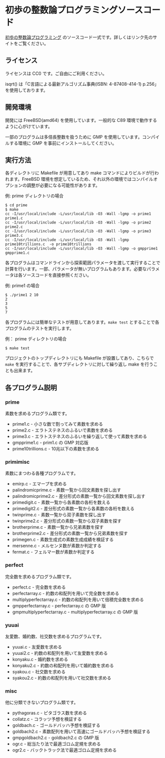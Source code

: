 # 初歩の整数論プログラミングソースコード

[初歩の整数論プログラミング](http://www.saoyagi2.net/integer/) のソースコード一式です。詳しくはリンク先のサイトをご覧ください。

## ライセンス

ライセンスは CC0 です。ご自由にご利用ください。

isqrt() は「C言語による最新アルゴリズム事典(ISBN: 4-87408-414-1) p.256」を使用しております。

## 開発環境

開発には FreeBSD(amd64) を使用しています。一般的な C89 環境で動作するように心がけています。

一部のプログラムは多倍長整数を扱うために GMP を使用しています。コンパイルする環境に GMP を事前にインストールしてください。

## 実行方法

各ディレクトリに Makefile が用意してあり make コマンドによりビルドが行われます。FreeBSD 環境を想定しているため、それ以外の環境ではコンパイルオプションの調整が必要になる可能性があります。

例: prime ディレクトリの場合
```
$ cd prime
$ make
cc -I/usr/local/include -L/usr/local/lib -O3 -Wall -lgmp -o prime1 prime1.c
cc -I/usr/local/include -L/usr/local/lib -O3 -Wall -lgmp -o prime2 prime2.c
cc -I/usr/local/include -L/usr/local/lib -O3 -Wall -lgmp -o prime3 prime3.c
cc -I/usr/local/include -L/usr/local/lib -O3 -Wall -lgmp  prime10trillions.c  -o prime10trillions
cc -I/usr/local/include -L/usr/local/lib -O3 -Wall -lgmp -o gmpprime1 gmpprime1.c
```

各プログラムはコマンドラインから探索範囲パラメータを渡して実行することで計算を行います。一部、パラメータが無いプログラムもあります。必要なパラメータは各ソースコードを直接参照ください。

例: prime1 の場合
```
$ ./prime1 2 10
2
3
5
7
```

各プログラムには簡単なテストが用意してあります。`make test` とすることで各プログラムのテストを実行します。

例： prime ディレクトリの場合
```
$ make test
```

プロジェクトのトップディレクトリにも Makefile が設置してあり、こちらで `make` を実行することで、各サブディレクトリに対して繰り返し make を行うことも出来ます。

## 各プログラム説明

### prime

素数を求めるプログラム類です。

* prime1.c - 小さな数で割ってみて素数を求める
* prime2.c - エラトステネスのふるいで素数を求める
* prime3.c - エラトステネスのふるいを繰り返して使って素数を求める
* gmpprime1.c - prim1.c の GMP 対応版
* prime10trillions.c - 10兆以下の素数を求める

### primimisc

素数にまつわる各種プログラムです。

* emirp.c - エマープを求める
* palindromicprime.c - 素数一覧から回文素数を探し出す
* palindromicprime2.c - 差分形式の素数一覧から回文素数を探し出す
* primedigit.c - 素数一覧から各素数の各桁を数える
* primedigit2.c - 差分形式の素数一覧から各素数の各桁を数える
* twinprime.c - 素数一覧から双子素数を探し出す
* twinprime2.c - 差分形式の素数一覧から双子素数を探す
* brotherprime.c - 素数一覧から兄弟素数を探す
* brotherprime2.c - 差分形式の素数一覧から兄弟素数を探す
* primegen.c - 素数生成式の素数生成成績を検証する
* mersenne.c - メルセンヌ数が素数か判定する
* fermat.c - フェルマー数が素数か判定する

### perfect

完全数を求めるプログラム類です。

* perfect.c - 完全数を求める
* perfectarray.c - 約数の和配列を用いて完全数を求める
* multiplyperfectarray.c - 約数の和配列を用いて倍積完全数を求める
* gmpperfectarray.c - perfectarray.c の GMP 版
* gmpmultiplyperfectarray.c - multiplyperfectarray.c の GMP 版

### yuuai

友愛数、婚約数、社交数を求めるプログラムです。

* yuuai.c - 友愛数を求める
* yuuai2.c - 約数の和配列を用いて友愛数を求める
* konyaku.c - 婚約数を求める
* konyaku2.c - 約数の和配列を用いて婚約数を求める
* syakou.c - 社交数を求める
* syakou2.c - 約数の和配列を用いて社交数を求める

### misc

他に分類できないプログラム類です。

* pythagoras.c - ピタゴラス数を求める
* collatz.c - コラッツ予想を検証する
* goldbach.c - ゴールドバッハ予想を検証する
* goldbach2.c - 素数配列を用いて高速にゴールドバッハ予想を検証する
* gmpgoldbach2.c - goldbach2.c の GMP 版
* ogr.c - 総当たり法で最適ゴロム定規を求める
* ogr2.c - バックトラック法で最適ゴロム定規を求める

